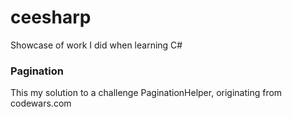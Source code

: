 # ceesharp
Showcase of work I did when learning C#

### Pagination
This my solution to a challenge PaginationHelper, originating from codewars.com
